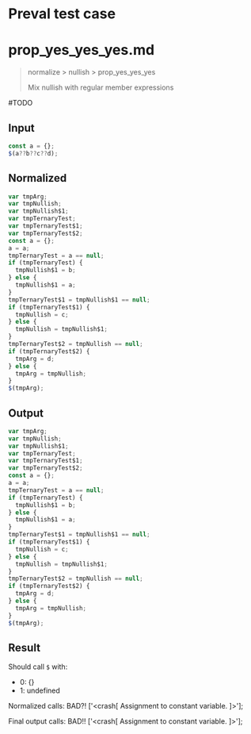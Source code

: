 # Preval test case

# prop_yes_yes_yes.md

> normalize > nullish > prop_yes_yes_yes
>
> Mix nullish with regular member expressions

#TODO

## Input

`````js filename=intro
const a = {};
$(a??b??c??d);
`````

## Normalized

`````js filename=intro
var tmpArg;
var tmpNullish;
var tmpNullish$1;
var tmpTernaryTest;
var tmpTernaryTest$1;
var tmpTernaryTest$2;
const a = {};
a = a;
tmpTernaryTest = a == null;
if (tmpTernaryTest) {
  tmpNullish$1 = b;
} else {
  tmpNullish$1 = a;
}
tmpTernaryTest$1 = tmpNullish$1 == null;
if (tmpTernaryTest$1) {
  tmpNullish = c;
} else {
  tmpNullish = tmpNullish$1;
}
tmpTernaryTest$2 = tmpNullish == null;
if (tmpTernaryTest$2) {
  tmpArg = d;
} else {
  tmpArg = tmpNullish;
}
$(tmpArg);
`````

## Output

`````js filename=intro
var tmpArg;
var tmpNullish;
var tmpNullish$1;
var tmpTernaryTest;
var tmpTernaryTest$1;
var tmpTernaryTest$2;
const a = {};
a = a;
tmpTernaryTest = a == null;
if (tmpTernaryTest) {
  tmpNullish$1 = b;
} else {
  tmpNullish$1 = a;
}
tmpTernaryTest$1 = tmpNullish$1 == null;
if (tmpTernaryTest$1) {
  tmpNullish = c;
} else {
  tmpNullish = tmpNullish$1;
}
tmpTernaryTest$2 = tmpNullish == null;
if (tmpTernaryTest$2) {
  tmpArg = d;
} else {
  tmpArg = tmpNullish;
}
$(tmpArg);
`````

## Result

Should call `$` with:
 - 0: {}
 - 1: undefined

Normalized calls: BAD?!
['<crash[ Assignment to constant variable. ]>'];

Final output calls: BAD!!
['<crash[ Assignment to constant variable. ]>'];

